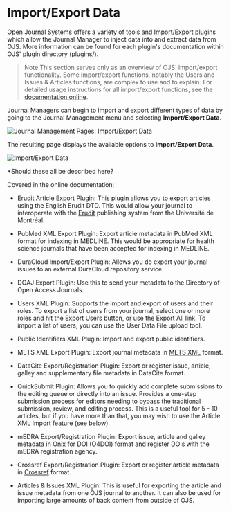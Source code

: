# Import/Export Data

Open Journal Systems offers a variety of tools and Import/Export plugins which allow the Journal Manager to inject data into and extract data from OJS. More information can be found for each plugin's documentation within OJS' plugin directory (plugins/). 

> Note
> This section serves only as an overview of OJS' import/export functionality. Some import/export functions, notably the Users and Issues & Articles functions, are complex to use and to explain. For detailed usage instructions for all import/export functions, see the [documentation online](https://docs.pkp.sfu.ca/importing-exporting/en/).

Journal Managers can begin to import and export different types of data by going to the Journal Management menu and selecting **Import/Export Data**.

![Journal Management Pages: Import/Export Data](images/chapter5/import_export_1.png)  

The resulting page displays the available options to **Import/Export Data**.

![Import/Export Data](images/chapter5/import_export_2.png)

*Should these all be described here?

Covered in the online documentation:

* Erudit Article Export Plugin: This plugin allows you to export articles using the English Erudit DTD. This would allow your journal to interoperate with the [Erudit](http://www.erudit.org/) publishing system from the Université de Montréal.

* PubMed XML Export Plugin: Export article metadata in PubMed XML format for indexing in MEDLINE. This would be appropriate for health science journals that have been accepted for indexing in MEDLINE.

* DuraCloud Import/Export Plugin: Allows you do export your journal issues to an external DuraCloud repository service.

* DOAJ Export Plugin: Use this to send your metadata to the Directory of Open Access Journals.

* Users XML Plugin: Supports the import and export of users and their roles. To export a list of users from your journal, select one or more roles and hit the Export Users button, or use the Export All link. To import a list of users, you can use the User Data File upload tool.

* Public Identifiers XML Plugin: Import and export public identifiers.

* METS XML Export Plugin: Export journal metadata in [METS XML](http://www.loc.gov/standards/mets/) format.

* DataCite Export/Registration Plugin: Export or register issue, article, galley and supplementary file metadata in DataCite format.

* QuickSubmit Plugin: Allows you to quickly add complete submissions to the editing queue or directly into an issue. Provides a one-step submission process for editors needing to bypass the traditional submission, review, and editing process. This is a useful tool for 5 - 10 articles, but if you have more than that, you may wish to use the Article XML Import feature (see below).

* mEDRA Export/Registration Plugin: Export issue, article and galley metadata in Onix for DOI (O4DOI) format and register DOIs with the mEDRA registration agency.

* Crossref Export/Registration Plugin: Export or register article metadata in [Crossref](http://crossref.org/) format.

* Articles & Issues XML Plugin: This is useful for exporting the article and issue metadata from one OJS journal to another. It can also be used for importing large amounts of back content from outside of OJS.
